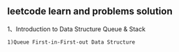 ## leetcode learn and problems solution
1、Introduction to Data Structure Queue & Stack

    1)Queue First-in-First-out Data Structure

